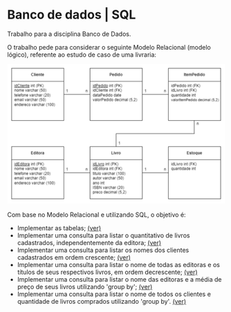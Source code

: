 # Banco de dados | SQL

Trabalho para a disciplina Banco de Dados. 

O trabalho pede para considerar o seguinte Modelo Relacional (modelo lógico), referente ao estudo de caso de uma livraria:

<p align="center">
  <img src="./images/modelo-relacional.PNG" alt="Demonstração do programa." width="600px">
</p>

Com base no Modelo Relacional e utilizando SQL, o objetivo é:

<ul>
  <li>Implementar as tabelas; <a href="https://github.com/rebecaparreiras/banco-de-dados/blob/main/questões/01-tabelas">(ver)</a></li>
  <li>Implementar uma consulta para listar o quantitativo de livros cadastrados, independentemente da editora; <a href="https://github.com/rebecaparreiras/banco-de-dados/blob/main/questões/02-qnt-livros.sql">(ver)</a></li>
  <li>Implementar uma consulta para listar os nomes dos clientes cadastrados em ordem crescente; <a href="https://github.com/rebecaparreiras/banco-de-dados/blob/main/questões/03-listar-clientes.sql">(ver)</a></li>
  <li>Implementar uma consulta para listar o nome de todas as editoras e os títulos de seus respectivos livros, em ordem decrescente; <a href="https://github.com/rebecaparreiras/banco-de-dados/blob/main/questões/04-listar-editoras.sql">(ver)</a></li>
  <li>Implementar uma consulta para listar o nome das editoras e a média de preço de seus livros utilizando 'group by'; <a href="https://github.com/rebecaparreiras/banco-de-dados/blob/main/questões/05-media-precos.sql">(ver)</a></li>
  <li>Implementar uma consulta para listar o nome de todos os clientes e quantidade de livros comprados utilizando 'group by'. <a href="https://github.com/rebecaparreiras/banco-de-dados/blob/main/questões/06-livros-comprados.sql">(ver)</a></li>
</ul>

